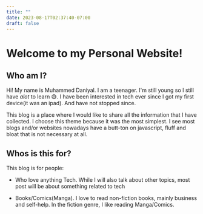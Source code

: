 ```yaml
---
title: ""
date: 2023-08-17T02:37:40-07:00
draft: false
---
```


# Welcome to my Personal Website!

## Who am I?

Hi! My name is Muhammed Daniyal. I am a teenager. I'm still young so I still have *alot* to learn 😅. I have been interested in tech ever since I got my first device(it was an ipad). And have not stopped since.

This blog is a place where I would like to share all the information that I have collected. I choose this theme because it was the most simplest. I see most blogs and/or websites nowadays have a butt-ton on javascript, fluff and bloat that is not necessary at all.

## Whos is this for?

This blog is for people:

* Who love anything Tech. While I will also talk about other topics, most post will be about something 
related to tech

* Books/Comics(Manga). I love to read non-fiction books, mainly business and self-help. In the fiction genre, I like reading Manga/Comics.